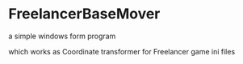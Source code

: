 # FreelancerBaseMover

a simple windows form program

which works as
Coordinate transformer
for Freelancer game ini files
